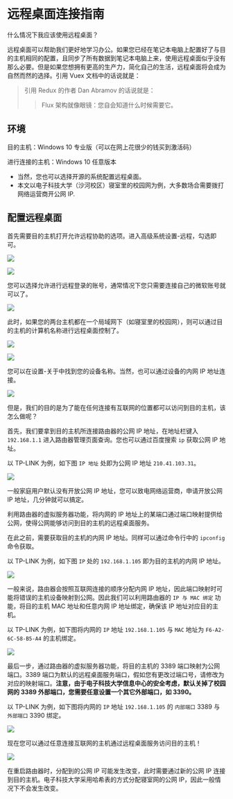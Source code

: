# 远程桌面连接指南

什么情况下我应该使用远程桌面？

远程桌面可以帮助我们更好地学习办公。如果您已经在笔记本电脑上配置好了与目的主机相同的配置，且同步了所有数据到笔记本电脑上来，使用远程桌面似乎没有那么必要。但是如果您想拥有更高的生产力，简化自己的生活，远程桌面将会成为自然而然的选择。引用 Vuex 文档中的话说就是：

> 引用 Redux 的作者 Dan Abramov 的话说就是：
>> Flux 架构就像眼镜：您自会知道什么时候需要它。

## 环境

目的主机：Windows 10 专业版（可以在网上花很少的钱买到激活码）

进行连接的主机：Windows 10 任意版本

- 当然，您也可以选择开源的系统配置远程桌面。
- 本文以电子科技大学（沙河校区）寝室里的校园网为例，大多数场合需要拨打网络运营商开公网 IP.

## 配置远程桌面

首先需要目的主机打开允许远程协助的选项。进入高级系统设置-远程，勾选即可。

![](./source/搜索高级系统设置.png)

![](./source/启用远程协助.png)

您可以选择允许进行远程登录的账号，通常情况下您只需要连接自己的微软账号就可以了。

![](./source/添加可访问用户.png)

此时，如果您的两台主机都在一个局域网下（如寝室里的校园网），则可以通过目的主机的计算机名称进行远程桌面控制了。

![](./source/搜索远程桌面连接.png)

![](./source/连接远程桌面：局域网.png)

您可以在设置-关于中找到您的设备名称。当然，也可以通过设备的内网 IP 地址连接。

![](./source/查看设备名称.png)

但是，我们的目的是为了能在任何连接有互联网的位置都可以访问到目的主机，该怎么做呢？

首先，我们要拿到目的主机所连接路由器的公网 IP 地址，在地址栏键入 `192.168.1.1` 进入路由器管理页面查询。您也可以通过百度搜索 `ip` 获取公网 IP 地址。

以 TP-LINK 为例，如下图 `IP 地址` 处即为公网 IP 地址 `210.41.103.31`。

![](./source/查询公网%20IP.png)

一般家庭用户默认没有开放公网 IP 地址，您可以致电网络运营商，申请开放公网 IP 地址，几分钟就可以搞定。

利用路由器的虚拟服务器功能，将内网的 IP 地址上的某端口通过端口映射提供给公网，使得公网能够访问到目的主机的远程桌面服务。

在此之前，需要获取目的主机的内网 IP 地址。同样可以通过命令行中的 `ipconfig` 命令获取。

以 TP-LINK 为例，如下图 `IP` 处的 `192.168.1.105` 即为目的主机的内网 IP 地址。

![](./source/查询内网%20IP%20地址.png)

一般来说，路由器会按照互联网连接的顺序分配内网 IP 地址，因此端口映射时可能将错误的主机设备映射到公网。因此我们可以利用路由器的 `IP 与 MAC 绑定` 功能，将目的主机 MAC 地址和任意内网 IP 地址绑定，确保该 IP 地址对应目的主机。

以 TP-LINK 为例，如下图将内网的 `IP` 地址 `192.168.1.105` 与 `MAC` 地址为 `F6-A2-6C-58-B5-A4` 的主机绑定。

![](./source/绑定%20IP%20与%20MAC%20地址.png)

最后一步，通过路由器的虚拟服务器功能，将目的主机的 3389 端口映射为公网端口。3389 端口为默认的远程桌面服务端口，假如您有更改过端口号，请修改为对应的映射端口。**注意，由于电子科技大学信息中心的安全考虑，默认关掉了校园网的 3389 外部端口，您需要任意设置一个其它外部端口，如 3390。**

以 TP-LINK 为例，如下图将内网的 `IP` 地址 `192.168.1.105` 的 `内部端口` 3389 与 `外部端口` 3390 绑定。

![](./source/映射端口.png)

现在您可以通过任意连接互联网的主机通过远程桌面服务访问目的主机！

![](./source/连接远程桌面.png)

在重启路由器时，分配到的公网 IP 可能发生改变，此时需要通过新的公网 IP 连接到目的主机。电子科技大学采用哈希表的方式分配寝室网的公网 IP，因此一般情况下不会发生改变。
